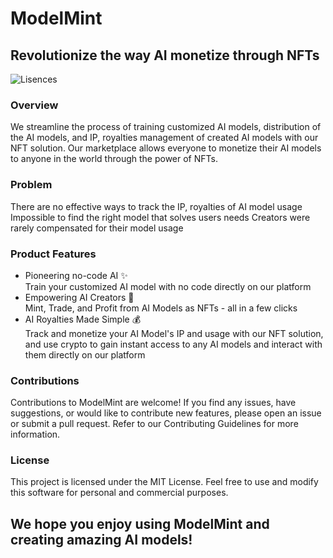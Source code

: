 # ModelMint
## Revolutionize the way AI monetize through NFTs

![Lisences](https://img.shields.io/github/license/danieltyx/ModelMint)

### Overview
We streamline the process of training customized AI models, distribution of the AI models, and IP, royalties management of created AI models with our NFT solution. Our marketplace allows everyone to monetize their AI models to anyone in the world through the power of NFTs.

### Problem
There are no effective ways to track the IP, royalties of AI model usage
Impossible to find the right model that solves users needs
Creators were rarely compensated for their model usage

### Product Features
- Pioneering no-code AI ✨ \
Train your customized AI model with no code directly on our platform
- Empowering AI Creators 💪\
Mint, Trade, and Profit from AI Models as NFTs - all in a few clicks
- AI Royalties Made Simple 💰\
Track and monetize your AI Model's IP and usage with our NFT solution, and use crypto to gain instant access to any AI models and interact with them directly on our platform


### Contributions
Contributions to ModelMint are welcome! If you find any issues, have suggestions, or would like to contribute new features, please open an issue or submit a pull request. Refer to our Contributing Guidelines for more information.

### License
This project is licensed under the MIT License. Feel free to use and modify this software for personal and commercial purposes.

## We hope you enjoy using ModelMint and creating amazing AI models!
